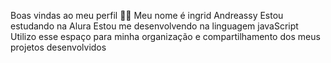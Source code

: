Boas vindas ao meu perfil 💙💙
Meu nome é ingrid Andreassy 
Estou estudando na Alura 
Estou me desenvolvendo na linguagem javaScript 
Utilizo esse espaço para minha organização e compartilhamento dos meus projetos desenvolvidos 
